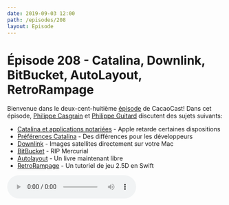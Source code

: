 ```yaml
---
date: 2019-09-03 12:00
path: /episodes/208
layout: Episode
---
```

# Épisode 208 - Catalina, Downlink, BitBucket, AutoLayout, RetroRampage
<p>Bienvenue dans le deux-cent-huiti&egrave;me&nbsp;<a href="https://cacaocast.com/media/cacaocast_208.mp3" title="CacaoCast Episode 208">épisode</a> de CacaoCast! Dans cet épisode, <a href="http://www.twitter.com/philippec" title="Philippe Casgrain sur Twitter">Philippe Casgrain</a> et <a href="http://www.twitter.com/philippeguitard" title="Philippe Guitard sur Twitter">Philippe Guitard</a> discutent des sujets suivants:</p>
<ul>
<li><a href="https://developer.apple.com/news/?id=09032019a" title="Catalina et applications notariées">Catalina et applications notariées</a> - Apple retarde certaines dispositions</li>
<li><a href="https://www.noodlesoft.com/blog/2019/08/28/preference-panes-and-catalina/" title="Préférences Catalina">Préférences Catalina</a> - Des différences pour les développeurs</li>
<li><a href="http://downlinkapp.com" title="Downlink">Downlink</a> - Images satellites directement sur votre Mac</li>
<li><a href="https://bitbucket.org/blog/sunsetting-mercurial-support-in-bitbucket" title="BitBucket">BitBucket</a> - RIP Mercurial</li>
<li><a href="https://github.com/justin/Achieving-Zen-With-Auto-Layout" title="Autolayout">Autolayout</a> - Un livre maintenant libre</li>
<li><a href="https://github.com/nicklockwood/RetroRampage" title="RetroRampage">RetroRampage</a> - Un tutoriel de jeu 2.5D en Swift</li>
</ul>
<p><audio controls><source src="https://cacaocast.com/media/cacaocast_208.mp3" type="audio/mpeg"><source src="https://cacaocast.com/media/cacaocast_208.mp3" type="audio/mp4">Votre navigateur ne supporte pas l'élément audio / Your browser does not support the audio element.</audio></p>
